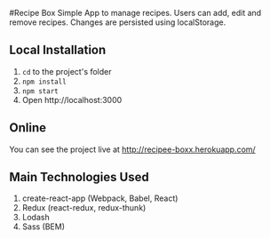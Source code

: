 #Recipe Box
Simple App to manage recipes. Users can add, edit and remove recipes. Changes are persisted using localStorage.


## Local Installation
1. ```cd``` to the project's folder
2. ```npm install```
3. ```npm start```
4. Open http://localhost:3000

## Online
You can see the project live at http://recipee-boxx.herokuapp.com/

## Main Technologies Used
1. create-react-app (Webpack, Babel, React)
2. Redux (react-redux, redux-thunk)
3. Lodash
4. Sass (BEM)
